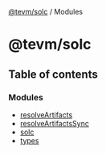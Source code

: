[@tevm/solc](/reference/solc/README.md) / Modules

# @tevm/solc

## Table of contents

### Modules

- [resolveArtifacts](/reference/solc/modules/resolveArtifacts.md)
- [resolveArtifactsSync](/reference/solc/modules/resolveArtifactsSync.md)
- [solc](/reference/solc/modules/solc.md)
- [types](/reference/solc/modules/types.md)

